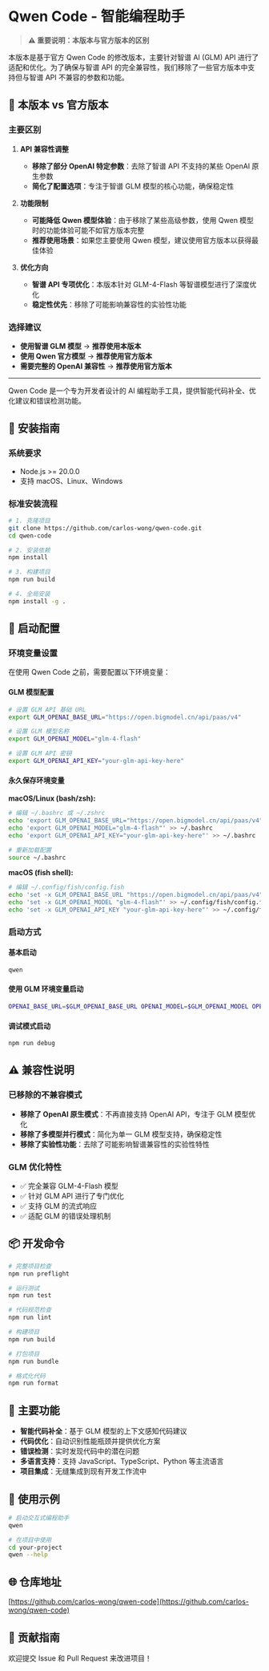 # Qwen Code - 智能编程助手

> **⚠️ 重要说明：本版本与官方版本的区别**

本版本是基于官方 Qwen Code 的修改版本，主要针对智谱 AI (GLM) API 进行了适配和优化。为了确保与智谱 API 的完全兼容性，我们移除了一些官方版本中支持但与智谱 API 不兼容的参数和功能。

## 🔄 本版本 vs 官方版本

### 主要区别

1. **API 兼容性调整**
   - **移除了部分 OpenAI 特定参数**：去除了智谱 API 不支持的某些 OpenAI 原生参数
   - **简化了配置选项**：专注于智谱 GLM 模型的核心功能，确保稳定性

2. **功能限制**
   - **可能降低 Qwen 模型体验**：由于移除了某些高级参数，使用 Qwen 模型时的功能体验可能不如官方版本完整
   - **推荐使用场景**：如果您主要使用 Qwen 模型，建议使用官方版本以获得最佳体验

3. **优化方向**
   - **智谱 API 专项优化**：本版本针对 GLM-4-Flash 等智谱模型进行了深度优化
   - **稳定性优先**：移除了可能影响兼容性的实验性功能

### 选择建议

- **使用智谱 GLM 模型** → **推荐使用本版本**
- **使用 Qwen 官方模型** → **推荐使用官方版本**
- **需要完整的 OpenAI 兼容性** → **推荐使用官方版本**

---

Qwen Code 是一个专为开发者设计的 AI 编程助手工具，提供智能代码补全、优化建议和错误检测功能。

## 🚀 安装指南

### 系统要求
- Node.js >= 20.0.0
- 支持 macOS、Linux、Windows

### 标准安装流程
```bash
# 1. 克隆项目
git clone https://github.com/carlos-wong/qwen-code.git
cd qwen-code

# 2. 安装依赖
npm install

# 3. 构建项目
npm run build

# 4. 全局安装
npm install -g .
```

## 🔧 启动配置

### 环境变量设置

在使用 Qwen Code 之前，需要配置以下环境变量：

#### GLM 模型配置
```bash
# 设置 GLM API 基础 URL
export GLM_OPENAI_BASE_URL="https://open.bigmodel.cn/api/paas/v4"

# 设置 GLM 模型名称
export GLM_OPENAI_MODEL="glm-4-flash"

# 设置 GLM API 密钥
export GLM_OPENAI_API_KEY="your-glm-api-key-here"
```

#### 永久保存环境变量
**macOS/Linux (bash/zsh):**
```bash
# 编辑 ~/.bashrc 或 ~/.zshrc
echo 'export GLM_OPENAI_BASE_URL="https://open.bigmodel.cn/api/paas/v4"' >> ~/.bashrc
echo 'export GLM_OPENAI_MODEL="glm-4-flash"' >> ~/.bashrc
echo 'export GLM_OPENAI_API_KEY="your-glm-api-key-here"' >> ~/.bashrc

# 重新加载配置
source ~/.bashrc
```

**macOS (fish shell):**
```bash
# 编辑 ~/.config/fish/config.fish
echo 'set -x GLM_OPENAI_BASE_URL "https://open.bigmodel.cn/api/paas/v4"' >> ~/.config/fish/config.fish
echo 'set -x GLM_OPENAI_MODEL "glm-4-flash"' >> ~/.config/fish/config.fish
echo 'set -x GLM_OPENAI_API_KEY "your-glm-api-key-here"' >> ~/.config/fish/config.fish
```

### 启动方式

#### 基本启动
```bash
qwen
```

#### 使用 GLM 环境变量启动
```bash
OPENAI_BASE_URL=$GLM_OPENAI_BASE_URL OPENAI_MODEL=$GLM_OPENAI_MODEL OPENAI_API_KEY=$GLM_OPENAI_API_KEY qwen
```

#### 调试模式启动
```bash
npm run debug
```

## ⚠️ 兼容性说明

### 已移除的不兼容模式
- **移除了 OpenAI 原生模式**：不再直接支持 OpenAI API，专注于 GLM 模型优化
- **移除了多模型并行模式**：简化为单一 GLM 模型支持，确保稳定性
- **移除了实验性功能**：去除了可能影响智谱兼容性的实验性特性

### GLM 优化特性
- ✅ 完全兼容 GLM-4-Flash 模型
- ✅ 针对 GLM API 进行了专门优化
- ✅ 支持 GLM 的流式响应
- ✅ 适配 GLM 的错误处理机制

## 📦 开发命令

```bash
# 完整项目检查
npm run preflight

# 运行测试
npm run test

# 代码规范检查
npm run lint

# 构建项目
npm run build

# 打包项目
npm run bundle

# 格式化代码
npm run format
```

## 🌟 主要功能

- **智能代码补全**：基于 GLM 模型的上下文感知代码建议
- **代码优化**：自动识别性能瓶颈并提供优化方案
- **错误检测**：实时发现代码中的潜在问题
- **多语言支持**：支持 JavaScript、TypeScript、Python 等主流语言
- **项目集成**：无缝集成到现有开发工作流中

## 📝 使用示例

```bash
# 启动交互式编程助手
qwen

# 在项目中使用
cd your-project
qwen --help
```

## 🌐 仓库地址

[https://github.com/carlos-wong/qwen-code](https://github.com/carlos-wong/qwen-code)

## 🤝 贡献指南

欢迎提交 Issue 和 Pull Request 来改进项目！